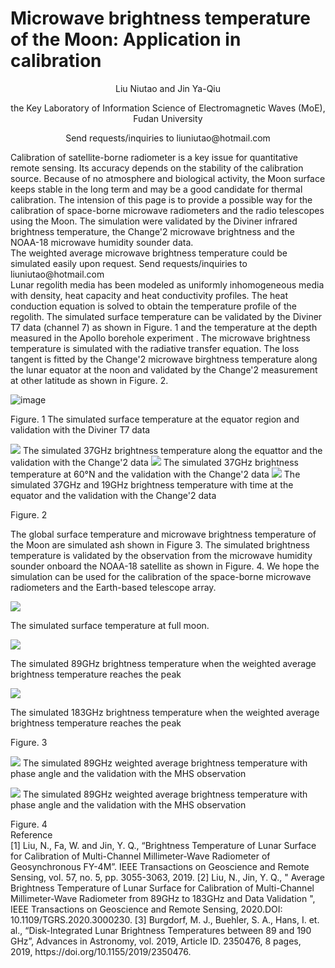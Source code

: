 # Microwave brightness temperature of the Moon: Application in calibration
<p align="center">
Liu Niutao and Jin Ya-Qiu
</p>
<p align="center">
the Key Laboratory of Information Science of Electromagnetic Waves (MoE), Fudan University
</p>
<p align="center">
Send requests/inquiries to liuniutao@hotmail.com
</p>
Calibration of satellite-borne radiometer is a key issue for quantitative remote sensing. Its accuracy depends on the stability of the calibration source. Because of no atmosphere and biological activity, the Moon surface keeps stable in the long term and may be a good candidate for thermal calibration. The intension of this page is to provide a possible way for the calibration of space-borne microwave radiometers and the radio telescopes using the Moon. The simulation were validated by the Diviner infrared brightness temperature, the Change'2 microwave brightness and the NOAA-18 microwave humidity sounder data.<br>
The weighted average microwave brightness temperature could be simulated easily upon request. Send requests/inquiries to liuniutao@hotmail.com<br>
Lunar regolith media has been modeled as uniformly inhomogeneous media with density, heat capacity and heat conductivity profiles. The heat conduction equation is solved to obtain the temperature profile of the regolith. The simulated surface temperature can be validated by the Diviner T7 data (channel 7) as shown in Figure. 1 and the temperature at the depth measured in the Apollo borehole experiment . The microwave brightness temperature is simulated with the radiative transfer equation. The loss tangent is fitted by the Change'2 microwave birghtness temperature along the lunar equator at the noon and validated by the Change'2 measurement at other latitude as shown in Figure. 2. 

![image](https://github.com/liuniutao/Lunar-calibration/blob/master/Surface%20temperature%20validation.jpg)
</p>
<p>
Figure. 1 The simulated surface temperature at the equator region and validation with the Diviner T7 data

![](https://github.com/liuniutao/Lunar-calibration/blob/master/37GHz%20MW%20validation%20equator.jpg)
The simulated 37GHz brightness temperature along the equattor and the validation with the Change'2 data
![](https://github.com/liuniutao/Lunar-calibration/blob/master/37GHz%20MW%20validation%2060N.jpg)
The simulated 37GHz brightness temperature at 60°N and the validation with the Change'2 data
![](https://github.com/liuniutao/Lunar-calibration/blob/master/37GHz%20MW%20validation%20equator%20with%20time.jpg)
The simulated 37GHz and 19GHz brightness temperature with time at the equator and the validation with the Change'2 data
</p>
<p>
Figure. 2
</p>
<p>
The global surface temperature and microwave brightness temperature of the Moon are simulated ash shown in Figure 3. The simulated brightness temperature is validated by the observation from the microwave humidity sounder onboard the NOAA-18 satellite as shown in Figure. 4. We hope the simulation can be used for the calibration of the space-borne microwave radiometers and the Earth-based telescope array.

![](https://github.com/liuniutao/Lunar-calibration/blob/master/Surface%20temperature%20at%20full%20moon.jpg)
</p>
<p>
The simulated surface temperature at full moon.

![](https://github.com/liuniutao/Lunar-calibration/blob/master/89GHz%20global%20TB.jpg)
</p>
<p>
The simulated 89GHz brightness temperature when the weighted average brightness temperature reaches the peak
</p>
<p>
  
![](https://github.com/liuniutao/Lunar-calibration/blob/master/183GHz%20global%20TB.jpg)
</p>
<p>
The simulated 183GHz brightness temperature when the weighted average brightness temperature reaches the peak
</p>
<p>
Figure. 3
</p>
<p>

![](https://github.com/liuniutao/Lunar-calibration/blob/master/89G%20MHS%20validation.jpg)
The simulated 89GHz weighted average brightness temperature with phase angle and the validation with the MHS observation

![](https://github.com/liuniutao/Lunar-calibration/blob/master/183GHz%20MHS%20validation.jpg)
The simulated 89GHz weighted average brightness temperature with phase angle and the validation with the MHS observation
</p>
<p>
Figure. 4<br>
Reference<br>
[1] Liu, N., Fa, W. and Jin, Y. Q., “Brightness Temperature of Lunar Surface for Calibration of Multi-Channel Millimeter-Wave Radiometer of Geosynchronous FY-4M”. IEEE Transactions on Geoscience and Remote Sensing, vol. 57, no. 5, pp. 3055-3063, 2019.
[2] Liu, N., Jin, Y. Q., " Average Brightness Temperature of Lunar Surface for Calibration of Multi-Channel Millimeter-Wave Radiometer from 89GHz to 183GHz and Data Validation ", IEEE Transactions on Geoscience and Remote Sensing, 2020.DOI: 10.1109/TGRS.2020.3000230.
[3] Burgdorf, M. J., Buehler, S. A., Hans, I. et. al., “Disk-Integrated Lunar Brightness Temperatures between 89 and 190 GHz”, Advances in Astronomy, vol. 2019, Article ID. 2350476, 8 pages, 2019, https://doi.org/10.1155/2019/2350476.
  
  
